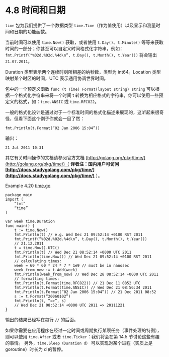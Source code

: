 # 4.8 时间和日期

`time` 包为我们提供了一个数据类型 `time.Time`（作为值使用）以及显示和测量时间和日期的功能函数。

当前时间可以使用 `time.Now()` 获取，或者使用 `t.Day()`、`t.Minute()` 等等来获取时间的一部分；你甚至可以自定义时间格式化字符串，例如： `fmt.Printf("%02d.%02d.%4d\n”, t.Day(), t.Month(), t.Year())` 将会输出 `21.07.2011`。

Duration 类型表示两个连续时刻所相差的纳秒数，类型为 int64。Location 类型映射某个时区的时间，UTC 表示通用协调世界时间。

包中的一个预定义函数 `func (t Time) Format(layout string) string` 可以根据一个格式化字符串来将一个时间 t 转换为相应格式的字符串，你可以使用一些预定义的格式，如：`time.ANSIC` 或 `time.RFC822`。 

一般的格式化设计是通过对于一个标准时间的格式化描述来展现的，这听起来很奇怪，但看下面这个例子你就会一目了然：

	fmt.Println(t.Format(“02 Jan 2006 15:04”)) 

输出：

	21 Jul 2011 10:31

其它有关时间操作的文档请参阅官方文档 [http://golang.org/pkg/time/](http://golang.org/pkg/time/)（ **译者注：国内用户可访问 [http://docs.studygolang.com/pkg/time/](http://docs.studygolang.com/pkg/time/)** ）。

Example 4.20 [time.go](examples/chapter_4/time.go)

	package main
	import (
		“fmt”
		“time”
	)

	var week time.Duration
	func main() {
		t := time.Now()
		fmt.Println(t) // e.g. Wed Dec 21 09:52:14 +0100 RST 2011
		fmt.Printf(“%02d.%02d.%4d\n”, t.Day(), t.Month(), t.Year())
		// 21.12.2011
		t = time.Now().UTC()
		fmt.Println(t) // Wed Dec 21 08:52:14 +0000 UTC 2011
		fmt.Println(time.Now()) // Wed Dec 21 09:52:14 +0100 RST 2011
		// calculating times:
		week = 60 * 60 * 24 * 7 * 1e9 // must be in nanosec
		week_from_now := t.Add(week)
		fmt.Println(week_from_now) // Wed Dec 28 08:52:14 +0000 UTC 2011
		// formatting times:
		fmt.Println(t.Format(time.RFC822)) // 21 Dec 11 0852 UTC
		fmt.Println(t.Format(time.ANSIC)) // Wed Dec 21 08:56:34 2011
		fmt.Println(t.Format(“02 Jan 2006 15:04”)) // 21 Dec 2011 08:52
		s := t.Format(“20060102”)
		fmt.Println(t, “=>”, s)
		// Wed Dec 21 08:52:14 +0000 UTC 2011 => 20111221
	}

输出的结果已经写在每行 `//` 的后面。

如果你需要在应用程序在经过一定时间或周期执行某项任务（事件处理的特例），则可以使用 `time.After` 或者 `time.Ticker`：我们将会在第 14.5 节讨论这些有趣的事情。 另外，`time.Sleep（Duration d）` 可以实现对某个进程（实质上是 goroutine）时长为 d 的暂停。